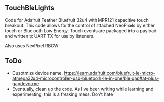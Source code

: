 ## TouchBleLights
Code for Adafruit Feather Bluefruit 32u4 with MPR121 capacitive touch breakout. This code allows for the control of attached NeoPixels by either touch or Bluetooth Low Energy. Touch events are packaged into a payload and written to UART TX for use by listeners.

Also uses NeoPixel RBGW

## ToDo
* Cusotmize device name. https://learn.adafruit.com/bluefruit-le-micro-atmega32u4-microcontroller-usb-bluetooth-le-in-one/ble-gap#at-plus-gapdevname
* Eventually, clean up the code. As I've been writing while learning and experimenting, this is a freaking mess. Don't hate